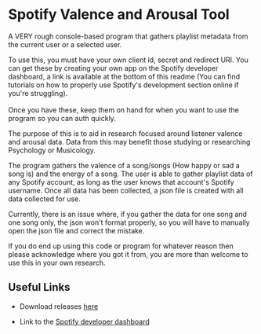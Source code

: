# Spotify Valence and Arousal Tool

A VERY rough console-based program that gathers playlist metadata from the current user or a selected user.

To use this, you must have your own client id, secret and redirect URI. You can get these by creating your own app on the Spotify developer dashboard, a link is available at the bottom of this readme (You can find tutorials on how to properly use Spotify's development section online if you're struggling).<br><br>Once you have these, keep them on hand for when you want to use the program so you can auth quickly.


The purpose of this is to aid in research focused around listener valence and arousal data. Data from this may benefit those studying or researching Psychology or Musicology.

The program gathers the valence of a song/songs (How happy or sad a song is) and the energy of a song. The user is able to gather playlist data of any Spotify account, as long as the user knows that account's Spotify username.
Once all data has been collected, a json file is created with all data collected for use.

Currently, there is an issue where, if you gather the data for one song and one song only, the json won't format properly, so you will have to manually open the json file and correct the mistake.

If you do end up using this code or program for whatever reason then please acknowledge where you got it from, you are more than welcome to use this in your own research.


## Useful Links

* Download releases [here](https://github.com/horsellcommon/spotify-valence-app/releases)


* Link to the [Spotify developer dashboard](https://developer.spotify.com/dashboard)
